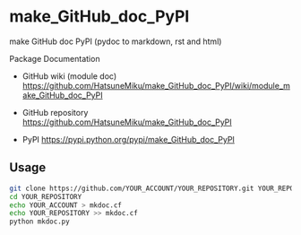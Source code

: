 make_GitHub_doc_PyPI
====================

make GitHub doc PyPI (pydoc to markdown, rst and html)

Package Documentation

 - GitHub wiki (module doc) https://github.com/HatsuneMiku/make_GitHub_doc_PyPI/wiki/module_make_GitHub_doc_PyPI

 - GitHub repository https://github.com/HatsuneMiku/make_GitHub_doc_PyPI

 - PyPI https://pypi.python.org/pypi/make_GitHub_doc_PyPI


Usage
-----

```bash
git clone https://github.com/YOUR_ACCOUNT/YOUR_REPOSITORY.git YOUR_REPOSITORY
cd YOUR_REPOSITORY
echo YOUR_ACCOUNT > mkdoc.cf
echo YOUR_REPOSITORY >> mkdoc.cf
python mkdoc.py
```
